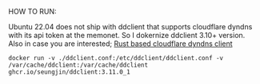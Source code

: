 HOW TO RUN:

Ubuntu 22.04 does not ship with ddclient that supports cloudflare dyndns with its api token at the memonet.
So I dokernize ddclient 3.10+ version.
Also in case you are interested; [Rust based cloudflare dyndns client](https://github.com/seungjin/cloudflare-dyndns-client)

	
```
docker run -v ./ddclient.conf:/etc/ddclient/ddclient.conf -v /var/cache/ddclient:/var/cache/ddclient ghcr.io/seungjin/ddclient:3.11.0_1
```
